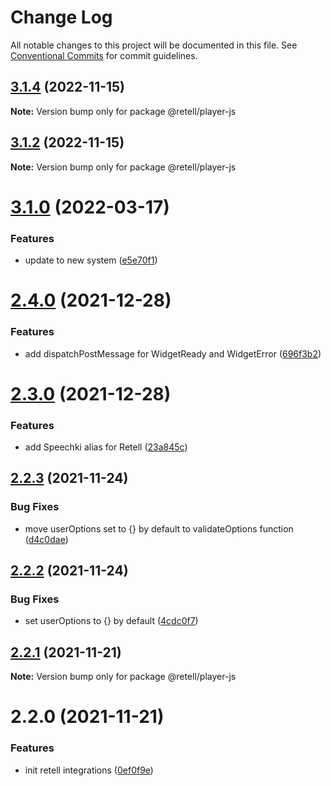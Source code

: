 # Change Log

All notable changes to this project will be documented in this file.
See [Conventional Commits](https://conventionalcommits.org) for commit guidelines.

## [3.1.4](https://github.com/retell-technologies/integrations/compare/@retell/player-js@3.1.2...@retell/player-js@3.1.4) (2022-11-15)

**Note:** Version bump only for package @retell/player-js





## [3.1.2](https://github.com/retell-technologies/integrations/compare/@retell/player-js@3.1.0...@retell/player-js@3.1.2) (2022-11-15)

**Note:** Version bump only for package @retell/player-js





# [3.1.0](https://github.com/retell-technologies/integrations/compare/@retell/player-js@2.4.0...@retell/player-js@3.1.0) (2022-03-17)


### Features

* update to new system ([e5e70f1](https://github.com/retell-technologies/integrations/commit/e5e70f1545561592f35fdbcbe3c069801a1dabaf))





# [2.4.0](https://github.com/retell-organization/integrations/compare/@retell/player-js@2.3.0...@retell/player-js@2.4.0) (2021-12-28)


### Features

* add dispatchPostMessage for WidgetReady and WidgetError ([696f3b2](https://github.com/retell-organization/integrations/commit/696f3b231a07de704f207398d11299632f0d5396))





# [2.3.0](https://github.com/retell-organization/integrations/compare/@retell/player-js@2.2.3...@retell/player-js@2.3.0) (2021-12-28)


### Features

* add Speechki alias for Retell ([23a845c](https://github.com/retell-organization/integrations/commit/23a845cee960a31cf49bc442f0b34df62279f002))





## [2.2.3](https://github.com/retell-organization/integrations/compare/@retell/player-js@2.2.2...@retell/player-js@2.2.3) (2021-11-24)


### Bug Fixes

* move userOptions set to {} by default to validateOptions function ([d4c0dae](https://github.com/retell-organization/integrations/commit/d4c0daedb13830fc07e17a40c5331e3ecd7ab0de))





## [2.2.2](https://github.com/retell-organization/integrations/compare/@retell/player-js@2.2.1...@retell/player-js@2.2.2) (2021-11-24)


### Bug Fixes

* set userOptions to {} by default ([4cdc0f7](https://github.com/retell-organization/integrations/commit/4cdc0f7a079ba2088c2241cb663ff26cd1050d11))





## [2.2.1](https://github.com/retell-organization/integrations/compare/@retell/player-js@2.2.0...@retell/player-js@2.2.1) (2021-11-21)

**Note:** Version bump only for package @retell/player-js





# 2.2.0 (2021-11-21)


### Features

* init retell integrations ([0ef0f9e](https://github.com/retell-organization/integrations/commit/0ef0f9edbb176cefc96738bfcb36aff72feaf744))
